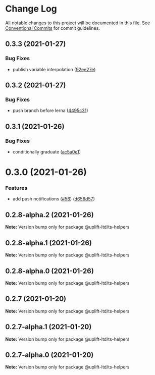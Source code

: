 # Change Log

All notable changes to this project will be documented in this file. See
[Conventional Commits](https://conventionalcommits.org) for commit guidelines.

## 0.3.3 (2021-01-27)

### Bug Fixes

- publish variable interpolation
  ([92ee27e](https://github.com/uplift-ltd/nexus/commit/92ee27e2b1a473d14e95120fd9835f90e2b4b0d0))

## 0.3.2 (2021-01-27)

### Bug Fixes

- push branch before lerna
  ([4495c31](https://github.com/uplift-ltd/nexus/commit/4495c311019edad65242fddfcbec3763a86f528c))

## 0.3.1 (2021-01-26)

### Bug Fixes

- conditionally graduate
  ([ac5a0e1](https://github.com/uplift-ltd/nexus/commit/ac5a0e1fc880399a0b498e7eac042f1572fee991))

# 0.3.0 (2021-01-26)

### Features

- add push notifications ([#56](https://github.com/uplift-ltd/nexus/issues/56))
  ([d656d57](https://github.com/uplift-ltd/nexus/commit/d656d57fa545c77c9c28aab77e57ea43a2bacc60))

## 0.2.8-alpha.2 (2021-01-26)

**Note:** Version bump only for package @uplift-ltd/ts-helpers

## 0.2.8-alpha.1 (2021-01-26)

**Note:** Version bump only for package @uplift-ltd/ts-helpers

## 0.2.8-alpha.0 (2021-01-26)

**Note:** Version bump only for package @uplift-ltd/ts-helpers

## 0.2.7 (2021-01-20)

**Note:** Version bump only for package @uplift-ltd/ts-helpers

## 0.2.7-alpha.1 (2021-01-20)

**Note:** Version bump only for package @uplift-ltd/ts-helpers

## 0.2.7-alpha.0 (2021-01-20)

**Note:** Version bump only for package @uplift-ltd/ts-helpers
